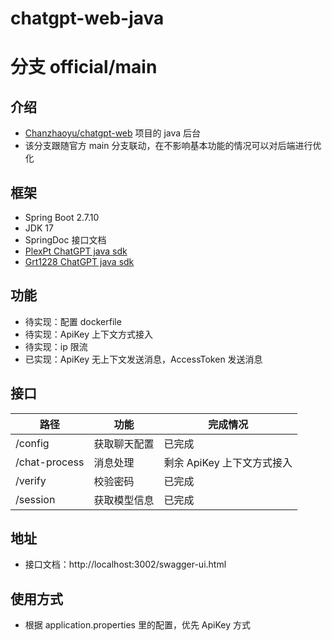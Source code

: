 # chatgpt-web-java
# 分支 official/main

## 介绍 

- [Chanzhaoyu/chatgpt-web](https://github.com/Chanzhaoyu/chatgpt-web) 项目的 java 后台
- 该分支跟随官方 main 分支联动，在不影响基本功能的情况可以对后端进行优化

## 框架

- Spring Boot 2.7.10
- JDK 17
- SpringDoc 接口文档
- [PlexPt ChatGPT java sdk](https://github.com/PlexPt/chatgpt-java)
- [Grt1228 ChatGPT java sdk](https://github.com/Grt1228/chatgpt-java)

## 功能

- 待实现：配置 dockerfile
- 待实现：ApiKey 上下文方式接入
- 待实现：ip 限流
- 已实现：ApiKey 无上下文发送消息，AccessToken 发送消息

## 接口

| 路径          | 功能         | 完成情况                   |
| ------------- | ------------ | -------------------------- |
| /config       | 获取聊天配置 | 已完成                     |
| /chat-process | 消息处理     | 剩余 ApiKey 上下文方式接入 |
| /verify       | 校验密码     | 已完成                     |
| /session      | 获取模型信息 | 已完成                     |

## 地址

- 接口文档：http://localhost:3002/swagger-ui.html

## 使用方式

- 根据 application.properties 里的配置，优先 ApiKey 方式

